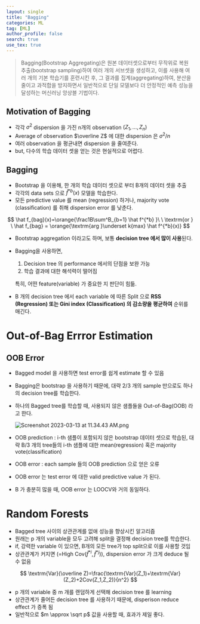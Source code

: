 ```yaml
---
layout: single
title: "Bagging"
categories: ML
tag: [ML]
author_profile: false
search: true
use_tex: true
---
```

> Bagging(Bootstrap Aggregating)은 원본 데이터셋으로부터 무작위로 복원 추출(bootstrap sampling)하여 여러 개의 서브셋을 생성하고, 
> 이를 사용해 여러 개의 기본 학습기를 훈련시킨 후, 그 결과를 집계(aggregating)하여, 분산을 줄이고 과적합을 방지하면서 일반적으로 단일 모델보다 더 안정적인 예측 성능을 달성하는 머신러닝 앙상블 기법이다.

## Motivation of Bagging

- 각각 $\sigma^2$ dispersion 을 가진 n개의 observation $(Z_1,...,Z_n)$
- Average of observation $\overline Z$ 에 대한 dispersion 은 $\sigma^2 / n$
- 여러 observation 을 평균내면 dispersion 을 줄여준다.
- but, 다수의 학습 데이터 셋을 얻는 것은 현실적으로 어렵다.

## Bagging

- Bootstrap 을 이용해, 한 개의 학습 데이터 셋으로 부터 B개의 데이터 셋을 추출
- 각각의 data sets 으로 $\hat f^{*b}(x)$ 모델을 학습한다.
- 모든 predictive value 를 mean (regression) 하거나, majority vote (classification) 를 취해 dispersion error 를 낮춘다.

$$
\hat f_{bag}(x)=\orange{\frac1B\sum^B_{b=1} \hat f^{*b} }\ \ \textrm{or } \ \hat f_{bag} = \orange{\textrm{arg  }\underset k{max} \hat f^{*b}(x)}
$$

- Bootstrap aggregation 이라고도 하며, 보통 **decision tree 에서 많이 사용**된다.
- Bagging을 사용하면,
  1. Decision tree 의 performance 에서의 단점을 보완 가능
  2. 학습 결과에 대한 해석력이 떨어짐

  특히, 어떤 feature(variable) 가 중요한 지 판단이 힘듦.

- B 개의 decision tree 에서 each variable 에 따른 Split 으로 **RSS (Regression) 또는 Gini index (Classification) 의 감소량을 평균하여** 순위를 매긴다.

# Out-of-Bag Errror Estimation

## OOB Error

- Bagged model 을 사용하면 test error를 쉽게 estimate 할 수 있음
- Bagging은 bootstrap 을 사용하기 때문에, 대략 2/3 개의 sample 만으로도 하나의 decision tree를 학습한다.
- 하나의 Bagged tree를 학습할 때, 사용되지 않은 샘플들을 Out-of-Bag(OOB) 라고 한다.

  ![Screenshot 2023-03-13 at 11.34.43 AM.png](Bagging%20d31aa1187e00477e89f464254e6f8993/Screenshot_2023-03-13_at_11.34.43_AM.png)


- OOB prediction : i-th 샘플이 포함되지 않은 bootstrap 데이터 셋으로 학습된, 대략 B/3 개의 tree들의 i-th 샘플에 대한 mean(regression) 혹은 majority vote(classification)
- OOB error : each sample 들의 OOB prediction 으로 얻은 오류
- OOB error 는 test error 에 대한 valid predictive value 가 된다.
- B 가 충분히 많을 때, OOB error 는 LOOCV와 거의 동일하다.

# Random Forests

- Bagged tree 사이의 상관관계를 없애 성능을 향상시킨 알고리즘
- 원래는 p 개의 variable을 모두 고려해 split을 결정해 decision tree를 학습한다.
- if, 강력한 variable 이 있으면, B개의 모든 tree가 top split으로 이를 사용할 것임
- 상관관계가 커지면 (=High $\textrm{Cov}(\hat f^{*i}, \hat f^{*j})$), dispersion error 가 크게 deduce 될 수 없음

$$
\textrm{Var}(\overline Z)=\frac{\textrm{Var}(Z_1)+\textrm{Var}(Z_2)+2Cov(Z_1,Z_2)}{n^2}
$$

- p 개의 variable 중 m 개를 랜덤하게 선택해 decision tree 를 learning
- 상관관계가 줄어든 decision tree 를 사용하기 때문에, disperison reduce effect 가 증폭 됨
- 일반적으로 $m \approx \sqrt p$ 값을 사용할 때, 효과가 제일 좋다.